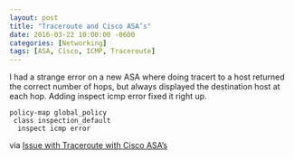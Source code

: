 ```yaml
---
layout: post
title: "Traceroute and Cisco ASA’s"
date: 2016-03-22 10:00:00 -0600
categories: [Networking]
tags: [ASA, Cisco, ICMP, Traceroute]
---
```


I had a strange error on a new ASA where doing tracert to a host returned the correct number of hops, but always displayed the destination host at each hop. Adding inspect icmp error fixed it right up.

```
policy-map global_policy
 class inspection_default
  inspect icmp error
```

via [Issue with Traceroute with Cisco ASA’s](https://supportforums.cisco.com/discussion/12628436/issue-traceroute-cisco-asas)
